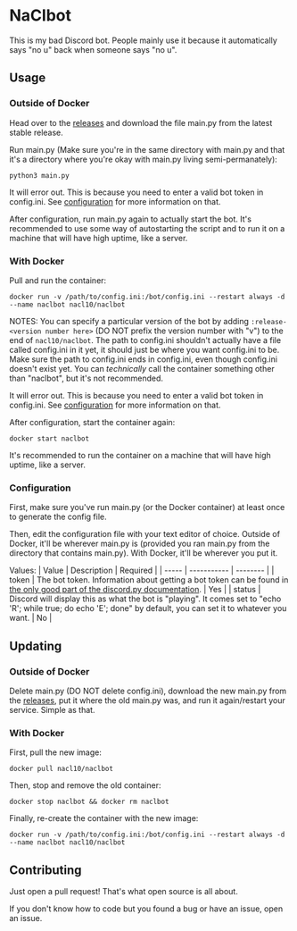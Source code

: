 # NaClbot
This is my bad Discord bot. People mainly use it because it automatically says "no u" back when someone says "no u".

## Usage
### Outside of Docker
Head over to the [releases](https://github.com/NaCl10/naclbot/releases) and download the file main.py from the latest stable release.

Run main.py (Make sure you're in the same directory with main.py and that it's a directory where you're okay with main.py living semi-permanately):
```shell
python3 main.py
```
It will error out. This is because you need to enter a valid bot token in config.ini. See [configuration](https://github.com/NaCl10/naclbot#configuration) for more information on that.

After configuration, run main.py again to actually start the bot. It's recommended to use some way of autostarting the script and to run it on a machine that will have high uptime, like a server.

### With Docker

Pull and run the container:
```shell
docker run -v /path/to/config.ini:/bot/config.ini --restart always -d --name naclbot nacl10/naclbot
```
NOTES: You can specify a particular version of the bot by adding `:release-<version number here>` (DO NOT prefix the version number with "v") to the end of `nacl10/naclbot`. The path to config.ini shouldn't actually have a file called config.ini in it yet, it should just be where you want config.ini to be.  Make sure the path to config.ini ends in config.ini, even though config.ini doesn't exist yet. You can *technically* call the container something other than "naclbot", but it's not recommended.

It will error out. This is because you need to enter a valid bot token in config.ini. See [configuration](https://github.com/NaCl10/naclbot#configuration) for more information on that.

After configuration, start the container again:
```shell
docker start naclbot
```
It's recommended to run the container on a machine that will have high uptime, like a server.

### Configuration

First, make sure you've run main.py (or the Docker container) at least once to generate the config file.

Then, edit the configuration file with your text editor of choice. Outside of Docker, it'll be wherever main.py is (provided you ran main.py from the directory that contains main.py). With Docker, it'll be wherever you put it.

Values:
| Value | Description | Required |
| ----- | ----------- | -------- |
| token | The bot token. Information about getting a bot token can be found in [the only good part of the discord.py documentation](https://discordpy.readthedocs.io/en/latest/discord.html#discord-intro). | Yes |
| status | Discord will display this as what the bot is "playing". It comes set to "echo 'R'; while true; do echo 'E'; done" by default, you can set it to whatever you want. | No |

## Updating
### Outside of Docker
Delete main.py (DO NOT delete config.ini), download the new main.py from the [releases](https://github.com/NaCl10/naclbot/releases), put it where the old main.py was, and run it again/restart your service. Simple as that.

### With Docker
First, pull the new image:
```shell
docker pull nacl10/naclbot
```
Then, stop and remove the old container:
```shell
docker stop naclbot && docker rm naclbot
```
Finally, re-create the container with the new image:
```shell
docker run -v /path/to/config.ini:/bot/config.ini --restart always -d --name naclbot nacl10/naclbot
```

## Contributing
Just open a pull request! That's what open source is all about. 

If you don't know how to code but you found a bug or have an issue, open an issue.
